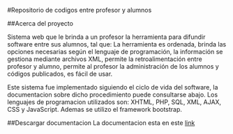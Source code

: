 #Repositorio de codigos entre profesor y alumnos

##Acerca del proyecto

Sistema web que le brinda a un profesor la herramienta para difundir software entre sus alumnos, tal que: La herramienta es ordenada, brinda las opciones necesarias según el lenguaje de programación, la información se gestiona mediante archivos XML, permite la retroalimentación entre profesor y alumno, permite al profesor la administración de los alumnos y códigos publicados, es fácil de usar.

Este sistema fue implementado siguiendo el ciclo de vida del software, la documentacion sobre dicho procedimiento puede consultarse abajo. Los lenguajes de programacion utilizados son: XHTML, PHP, SQL, XML, AJAX, CSS y JavaScript. Ademas se utilizo el framework bootstrap.

##Descargar documentacion
La documentacion esta en este [link](#)
